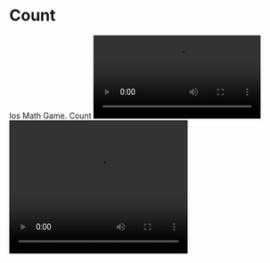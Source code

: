 # Count
Ios Math Game. Count
![video](example.m4v)
<video width="320" height="240" controls>
  <source src="example.m4v" type="video/mp4">
</video>
